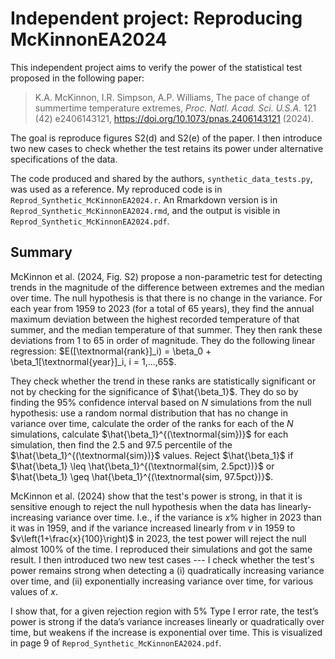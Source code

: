 # Independent project: Reproducing McKinnonEA2024

This independent project aims to verify the power of the statistical test proposed in the following paper:
>K.A. McKinnon, I.R. Simpson, A.P. Williams, The pace of change of summertime temperature extremes, *Proc. Natl. Acad. Sci. U.S.A.* 121 (42) e2406143121, https://doi.org/10.1073/pnas.2406143121 (2024).

The goal is reproduce figures S2(d) and S2(e) of the paper. 
I then introduce two new cases to check whether the test retains its power under alternative specifications of the data.

The code produced and shared by the authors, `synthetic_data_tests.py`, 
was used as a reference. My reproduced code is in `Reprod_Synthetic_McKinnonEA2024.r`. An Rmarkdown version is in `Reprod_Synthetic_McKinnonEA2024.rmd`, and the output is visible in `Reprod_Synthetic_McKinnonEA2024.pdf`.

## Summary
McKinnon et al. (2024, Fig. S2) propose a non-parametric test for detecting trends in the magnitude of the difference between extremes and the median over time. 
The null hypothesis is that there is no change in the variance. 
For each year from 1959 to 2023 (for a total of 65 years), they find the annual maximum deviation between the highest recorded temperature of that summer, and the median temperature of that summer.
They then rank these deviations from 1 to 65 in order of magnitude.
They do the following linear regression: $E([\textnormal{rank}]_i) = \beta_0 + \beta_1[\textnormal{year}]_i, i = 1,...,65$.

They check whether the trend in these ranks are statistically significant or not by checking for the significance of $\hat{\beta_1}$. 
They do so by finding the 95% confidence interval based on $N$ simulations from the null hypothesis: use a random normal distribution that has no change in variance over time, calculate the order of the ranks for each of the $N$ simulations, calculate $\hat{\beta_1}^{(\textnormal{sim})}$ for each simulation, then find the 2.5 and 97.5 percentile of the $\hat{\beta_1}^{(\textnormal{sim})}$ values. 
Reject $\hat{\beta_1}$ if $\hat{\beta_1} \leq \hat{\beta_1}^{(\textnormal{sim, 2.5pct})}$ or $\hat{\beta_1} \geq \hat{\beta_1}^{(\textnormal{sim, 97.5pct})}$.

McKinnon et al. (2024) show that the test's power is strong, in that it is sensitive enough to reject the null hypothesis when the data has linearly-increasing variance over time. 
I.e., if the variance is $x$% higher in 2023 than it was in 1959, and if the variance increased linearly from $v$ in 1959 to $v\left(1+\frac{x}{100}\right)$ in 2023, the test power will reject the null almost 100% of the time.
I reproduced their simulations and got the same result.
I then introduced two new test cases --- I check whether the test's power remains strong when detecting a (i) quadratically increasing variance over time, and (ii) exponentially increasing variance over time, for various values of $x$.

I show that, for a given rejection region with 5% Type I error rate, the test’s power is strong if the data’s variance increases linearly or quadratically over time, but weakens if the increase is exponential over time. 
This is visualized in page 9 of `Reprod_Synthetic_McKinnonEA2024.pdf`.
